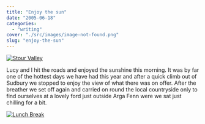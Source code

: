 ```yaml
---
title: "Enjoy the sun"
date: "2005-06-18"
categories: 
  - "writing"
cover: "./src/images/image-not-found.png"
slug: "enjoy-the-sun"
---
```


[![Stour Valley](/images/20085671_43cb8b8525_m.jpg)](http://www.flickr.com/photos/funkylarma/20085671/ "Stour Valley")

Lucy and I hit the roads and enjoyed the sunshine this morning. It was by far one of the hottest days we have had this year and after a quick climb out of Sudbury we stopped to enjoy the view of what there was on offer. After the breather we set off again and carried on round the local countryside only to find ourselves at a lovely ford just outside Arga Fenn were we sat just chilling for a bit.

[![Lunch Break](/images/20085670_859943e59a_m.jpg)](http://www.flickr.com/photos/funkylarma/20085670/ "Lunch Break")
